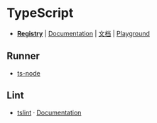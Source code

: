 # TypeScript

- [**Registry**](https://github.com/Microsoft/TypeScript) | [Documentation](http://www.typescriptlang.org/) | [文档](https://www.tslang.cn/) | [Playground](http://www.typescriptlang.org/play/index.html)


## Runner

- [ts-node](https://github.com/TypeStrong/ts-node)


## Lint

- [tslint](https://github.com/palantir/tslint) · [Documentation](https://palantir.github.io/tslint/)
